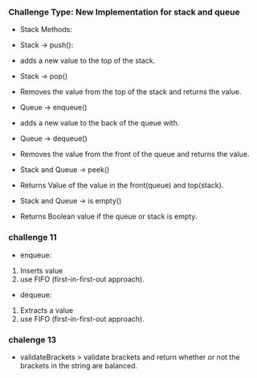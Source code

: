 ### Challenge Type: New Implementation for stack and queue


- Stack Methods:

- Stack -> push():
* adds a new value to the top of the stack.

- Stack -> pop() 
* Removes the value from the top of the stack and returns the value.


- Queue -> enqueue()
* adds a new value to the back of the queue with.

- Queue -> dequeue() 
* Removes the value from the front of the queue and returns the value.

- Stack and Queue -> peek() 
* Returns Value of the value in the front(queue) and top(stack).

- Stack and Queue -> is empty() 
* Returns Boolean value if the queue or stack is empty.





### challenge 11

* enqueue:
1. Inserts value 
2. use FIFO  (first-in-first-out approach).
* dequeue:
1. Extracts a value
2. use FIFO  (first-in-first-out approach).



### chalenge 13
* validateBrackets > validate brackets and return whether or not the brackets in the string are balanced.